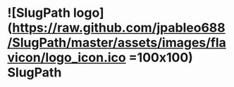 # ![SlugPath logo](https://raw.github.com/jpableo688/SlugPath/master/assets/images/flavicon/logo_icon.ico =100x100) SlugPath
